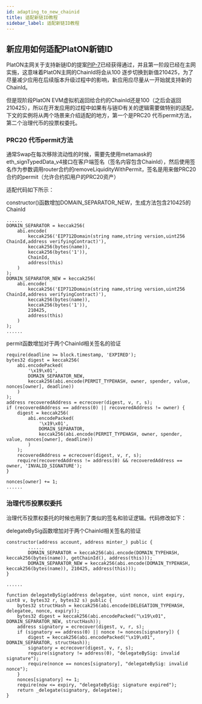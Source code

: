 ```yaml
---
id: adapting_to_new_chainid
title: 适配新链ID教程
sidebar_label: 适配新链ID教程
---
```


## 新应用如何适配PlatON新链ID

PlatON主网关于支持新链ID的提案[PIP-7](https://github.com/PlatONnetwork/PIPs/blob/master/PIPs/PIP-7.md)已经获得通过，并且第一阶段已经在主网实施，这意味着PlatON主网的ChainId将会从100 逐步切换到新值210425，为了尽量减少应用在后续版本升级过程中的影响，新应用应尽量从一开始就支持新的ChainId。

但是现阶段PlatON EVM虚拟机返回给合约的ChainId还是100（之后会返回210425），所以在开发应用的过程中如果有与链ID有关的逻辑需要做特别的适配，下文的实例将从两个场景来介绍适配的地方，第一个是PRC20 代币permit方法，第二个治理代币的投票权委托。

### PRC20 代币permit方法

通常Swap在每次移除流动性的时候，需要先使用metamask的eth_signTypedData_v4接口在客户端签名（签名内容包含ChainId），然后使用签名作为参数调用router合约的removeLiquidityWithPermit，签名是用来做PRC20合约的permit（允许合约扣用户的PRC20资产）

适配代码如下所示：

constructor()函数增加DOMAIN_SEPARATOR_NEW，生成方法包含210425的ChainId

```
......
DOMAIN_SEPARATOR = keccak256(
    abi.encode(
        keccak256('EIP712Domain(string name,string version,uint256 ChainId,address verifyingContract)'),
        keccak256(bytes(name)),
        keccak256(bytes('1')),
        ChainId,
        address(this)
    )
);
DOMAIN_SEPARATOR_NEW = keccak256(
    abi.encode(
        keccak256('EIP712Domain(string name,string version,uint256 ChainId,address verifyingContract)'),
        keccak256(bytes(name)),
        keccak256(bytes('1')),
        210425,
        address(this)
    )
);
......
```


permit函数增加对于两个ChainId相关签名的验证
```
require(deadline >= block.timestamp, 'EXPIRED');
bytes32 digest = keccak256(
    abi.encodePacked(
        '\x19\x01',
        DOMAIN_SEPARATOR_NEW,
        keccak256(abi.encode(PERMIT_TYPEHASH, owner, spender, value, nonces[owner], deadline))
    )
);
address recoveredAddress = ecrecover(digest, v, r, s);
if (recoveredAddress == address(0) || recoveredAddress != owner) {
    digest = keccak256(
        abi.encodePacked(
            '\x19\x01',
            DOMAIN_SEPARATOR,
            keccak256(abi.encode(PERMIT_TYPEHASH, owner, spender, value, nonces[owner], deadline))
        )
    );
    recoveredAddress = ecrecover(digest, v, r, s);
    require(recoveredAddress != address(0) && recoveredAddress == owner, 'INVALID_SIGNATURE');
}

nonces[owner] += 1;
......
```

### 治理代币投票权委托

治理代币投票权委托的时候也用到了类似的签名和验证逻辑。代码修改如下：

delegateBySig函数增加对于两个ChainId相关签名的验证
```
constructor(address account, address minter_) public {
        ......
        DOMAIN_SEPARATOR = keccak256(abi.encode(DOMAIN_TYPEHASH, keccak256(bytes(name)), getChainId(), address(this)));
        DOMAIN_SEPARATOR_NEW = keccak256(abi.encode(DOMAIN_TYPEHASH, keccak256(bytes(name)), 210425, address(this)));
}
    
......

function delegateBySig(address delegatee, uint nonce, uint expiry, uint8 v, bytes32 r, bytes32 s) public {
    bytes32 structHash = keccak256(abi.encode(DELEGATION_TYPEHASH, delegatee, nonce, expiry));
    bytes32 digest = keccak256(abi.encodePacked("\x19\x01", DOMAIN_SEPARATOR_NEW, structHash));
    address signatory = ecrecover(digest, v, r, s);
    if (signatory == address(0) || nonce != nonces[signatory]) {
        digest = keccak256(abi.encodePacked("\x19\x01", DOMAIN_SEPARATOR, structHash));
        signatory = ecrecover(digest, v, r, s);
        require(signatory != address(0), "delegateBySig: invalid signature");
        require(nonce == nonces[signatory], "delegateBySig: invalid nonce");
    }
    nonces[signatory] += 1;
    require(now <= expiry, "delegateBySig: signature expired");
    return _delegate(signatory, delegatee);
}
```

